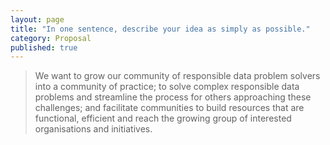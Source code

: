 ```yaml
---
layout: page
title: "In one sentence, describe your idea as simply as possible."
category: Proposal
published: true
---
```


> We want to grow our community of responsible data problem solvers into a community of practice; to solve complex responsible data problems and streamline the process for others approaching these challenges; and facilitate communities to build resources that are functional, efficient and reach the growing group of interested organisations and initiatives.
